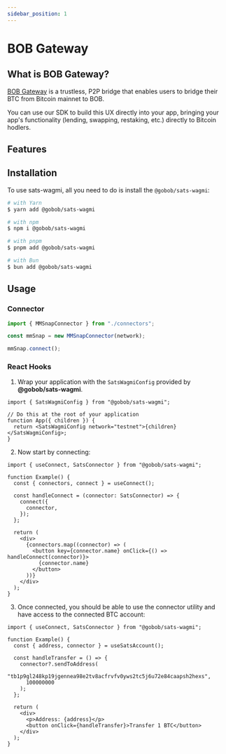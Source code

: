 ```yaml
---
sidebar_position: 1
---
```


# BOB Gateway

## What is BOB Gateway?

[BOB Gateway](https://docs.gobob.xyz/docs/learn/guides/bitcoin-bridge/) is a trustless, P2P bridge that enables users to bridge their BTC from Bitcoin mainnet to BOB.

You can use our SDK to build this UX directly into your app, bringing your app's functionality (lending, swapping, restaking, etc.) directly to Bitcoin hodlers.

## Features

<!-- - BTC Wallet connectors:
  - Metamask Snap
  - Unisat
  - Leather
  - Xverse
  - Bitget (soon)
- BTC functionality:
  - send bitcoin
  - inscribe (text and images)
  - send inscription
  - sign input (psbt)
- React hooks -->

## Installation

To use sats-wagmi, all you need to do is install the
`@gobob/sats-wagmi`:

```sh
# with Yarn
$ yarn add @gobob/sats-wagmi

# with npm
$ npm i @gobob/sats-wagmi

# with pnpm
$ pnpm add @gobob/sats-wagmi

# with Bun
$ bun add @gobob/sats-wagmi
```

## Usage

### Connector

```ts
import { MMSnapConnector } from "./connectors";

const mmSnap = new MMSnapConnector(network);

mmSnap.connect();
```

### React Hooks

1. Wrap your application with the `SatsWagmiConfig` provided by **@gobob/sats-wagmi**.

```tsx
import { SatsWagmiConfig } from "@gobob/sats-wagmi";

// Do this at the root of your application
function App({ children }) {
  return <SatsWagmiConfig network="testnet">{children}</SatsWagmiConfig>;
}
```

2. Now start by connecting:

```tsx
import { useConnect, SatsConnector } from "@gobob/sats-wagmi";

function Example() {
  const { connectors, connect } = useConnect();

  const handleConnect = (connector: SatsConnector) => {
    connect({
      connector,
    });
  };

  return (
    <div>
      {connectors.map((connector) => (
        <button key={connector.name} onClick={() => handleConnect(connector)}>
          {connector.name}
        </button>
      ))}
    </div>
  );
}
```

3. Once connected, you should be able to use the connector utility and have access to the connected BTC account:

```tsx
import { useConnect, SatsConnector } from "@gobob/sats-wagmi";

function Example() {
  const { address, connector } = useSatsAccount();

  const handleTransfer = () => {
    connector?.sendToAddress(
      "tb1p9gl248kp19jgennea98e2tv8acfrvfv0yws2tc5j6u72e84caapsh2hexs",
      100000000
    );
  };

  return (
    <div>
      <p>Address: {address}</p>
      <button onClick={handleTransfer}>Transfer 1 BTC</button>
    </div>
  );
}
```
